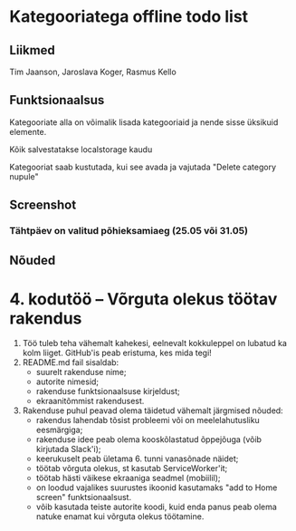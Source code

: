 # Kategooriatega offline todo list

## Liikmed

Tim Jaanson, Jaroslava Koger, Rasmus Kello

## Funktsionaalsus

Kategooriate alla on võimalik lisada kategooriaid ja nende sisse üksikuid elemente.

Kõik salvestatakse localstorage kaudu

Kategooriat saab kustutada, kui see avada ja vajutada "Delete category nupule"

## Screenshot



### Tähtpäev on valitud põhieksamiaeg (25.05 või 31.05)

## Nõuded

# 4. kodutöö – Võrguta olekus töötav rakendus

1. Töö tuleb teha vähemalt kahekesi, eelnevalt kokkuleppel on lubatud ka kolm liiget. GitHub'is peab eristuma, kes mida tegi!
1. README.md fail sisaldab:
    * suurelt rakenduse nime; 
    * autorite nimesid; 
    * rakenduse funktsionaalsuse kirjeldust;
    * ekraanitõmmist rakendusest.
1. Rakenduse puhul peavad olema täidetud vähemalt järgmised nõuded:
    * rakendus lahendab tõsist probleemi või on meelelahutusliku eesmärgiga; 
    * rakenduse idee peab olema kooskõlastatud õppejõuga (võib kirjutada Slack'i); 
    * keerukuselt peab ületama 6. tunni vanasõnade näidet; 
    * töötab võrguta olekus, st kasutab ServiceWorker'it;
    * töötab hästi väikese ekraaniga seadmel (mobiilil);  
    * on loodud vajalikes suurustes ikoonid kasutamaks "add to Home screen" funktsionaalsust.
    * võib kasutada teiste autorite koodi, kuid enda panus peab olema natuke enamat kui võrguta olekus töötamine. 
